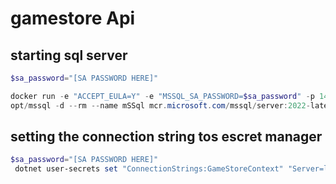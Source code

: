 # gamestore Api
## starting sql server
```powershell
$sa_password="[SA PASSWORD HERE]"

docker run -e "ACCEPT_EULA=Y" -e "MSSQL_SA_PASSWORD=$sa_password" -p 1433:1433 -v sqlvolume:/var/
opt/mssql -d --rm --name mSSql mcr.microsoft.com/mssql/server:2022-latest
```
## setting the connection string tos escret manager
```powershell
$sa_password="[SA PASSWORD HERE]"
 dotnet user-secrets set "ConnectionStrings:GameStoreContext" "Server=localhost; Database=GameStore; User Id=sa; Password= $sa_password; TrustServerCertificate=True"
```